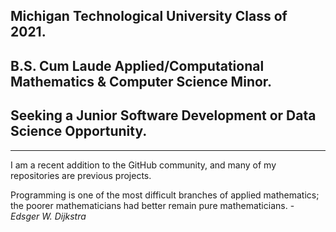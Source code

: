 ## Michigan Technological University Class of 2021.
## B.S. Cum Laude Applied/Computational Mathematics & Computer Science Minor.

## Seeking a Junior Software Development or Data Science Opportunity.

----

I am a recent addition to the GitHub community, and many of my repositories are previous projects.

Programming is one of the most difficult branches of applied mathematics; the poorer mathematicians had better remain pure mathematicians. - *Edsger W. Dijkstra*
